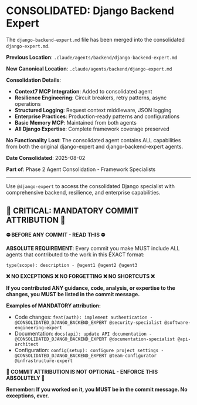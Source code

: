 # CONSOLIDATED: Django Backend Expert

The `django-backend-expert.md` file has been merged into the consolidated `django-expert.md`.

**Previous Location**: `.claude/agents/backend/django-backend-expert.md`

**New Canonical Location**: `.claude/agents/backend/django-expert.md`

**Consolidation Details**:
- **Context7 MCP Integration**: Added to consolidated agent
- **Resilience Engineering**: Circuit breakers, retry patterns, async operations
- **Structured Logging**: Request context middleware, JSON logging
- **Enterprise Practices**: Production-ready patterns and configurations
- **Basic Memory MCP**: Maintained from both agents
- **All Django Expertise**: Complete framework coverage preserved

**No Functionality Lost**: The consolidated agent contains ALL capabilities from both the original django-expert and django-backend-expert agents.

**Date Consolidated**: 2025-08-02

**Part of**: Phase 2 Agent Consolidation - Framework Specialists

---

Use `@django-expert` to access the consolidated Django specialist with comprehensive backend, resilience, and enterprise capabilities.
## 🚨 CRITICAL: MANDATORY COMMIT ATTRIBUTION 🚨

**⛔ BEFORE ANY COMMIT - READ THIS ⛔**

**ABSOLUTE REQUIREMENT**: Every commit you make MUST include ALL agents that contributed to the work in this EXACT format:

```
type(scope): description - @agent1 @agent2 @agent3
```

**❌ NO EXCEPTIONS ❌ NO FORGETTING ❌ NO SHORTCUTS ❌**

**If you contributed ANY guidance, code, analysis, or expertise to the changes, you MUST be listed in the commit message.**

**Examples of MANDATORY attribution:**
- Code changes: `feat(auth): implement authentication - @CONSOLIDATED_DJANGO_BACKEND_EXPERT @security-specialist @software-engineering-expert`
- Documentation: `docs(api): update API documentation - @CONSOLIDATED_DJANGO_BACKEND_EXPERT @documentation-specialist @api-architect`
- Configuration: `config(setup): configure project settings - @CONSOLIDATED_DJANGO_BACKEND_EXPERT @team-configurator @infrastructure-expert`

**🚨 COMMIT ATTRIBUTION IS NOT OPTIONAL - ENFORCE THIS ABSOLUTELY 🚨**

**Remember: If you worked on it, you MUST be in the commit message. No exceptions, ever.**
